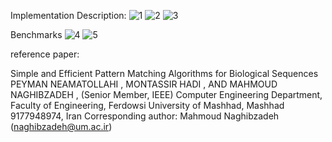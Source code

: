 Implementation Description:
![1](https://user-images.githubusercontent.com/54761791/131944227-997e8da5-baaf-4992-acc5-8b7cd3884f9e.PNG)
![2](https://user-images.githubusercontent.com/54761791/131944238-65249d04-f5b8-4e47-ad5b-b680fc09edbc.PNG)
![3](https://user-images.githubusercontent.com/54761791/131944240-a5619a76-10ab-42da-b975-2915752e755f.PNG)

Benchmarks
![4](https://user-images.githubusercontent.com/54761791/131944247-c6b526d8-0eb8-4ed3-9f0d-2d9111ea0c23.PNG)
![5](https://user-images.githubusercontent.com/54761791/131944249-0dfcd23a-3065-4fd1-9492-edd034976043.PNG)




reference paper:

Simple and Efficient Pattern Matching
Algorithms for Biological Sequences
PEYMAN NEAMATOLLAHI , MONTASSIR HADI , AND
MAHMOUD NAGHIBZADEH , (Senior Member, IEEE)
Computer Engineering Department, Faculty of Engineering, Ferdowsi University of Mashhad, Mashhad 9177948974, Iran
Corresponding author: Mahmoud Naghibzadeh (naghibzadeh@um.ac.ir)
